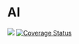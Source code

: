 AI
=============

[![](https://travis-ci.org/x2-HdW/AI.svg?branch=master)](https://travis-ci.org/x2-HdW/AI) [![Coverage Status](https://coveralls.io/repos/github/x2-HdW/AI/badge.svg?branch=master)](https://coveralls.io/github/x2-HdW/AI?branch=master)

